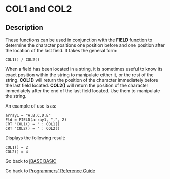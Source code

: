 # COL1 and COL2

<PageHeader />

## Description

These functions can be used in conjunction with the **FIELD** function to determine the character positions one position before and one position after the location of the last field. It takes the general form:

```
COL1() / COL2()
```

When a field has been located in a string, it is sometimes useful to know its exact position within the string to manipulate either it, or the rest of the string. **COL1()** will return the position of the character immediately before the last field located. **COL2()** will return the position of the character immediately after the end of the last field located. Use them to manipulate the string.

An example of use is as:

```
array1 = "A,B,C,D,E"
Fld = FIELD(array1, ",", 2)
CRT "COL1() = " : COL1()
CRT "COL2() = " : COL2()
```

Displays the following result:

```
COL1() = 2
COL2() = 4
```

Go back to [jBASE BASIC](./../README.md)

Go back to [Programmers' Reference Guide](./../../reference-guides/jbc/README.md)

<PageFooter />
